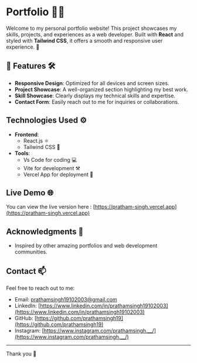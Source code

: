 # Portfolio 🙋‍♂️

Welcome to my personal portfolio website! This project showcases my skills, projects, and experiences as a web developer. Built with **React** and styled with **Tailwind CSS**, it offers a smooth and responsive user experience. 🌟


## 🚀 Features 🛠

- **Responsive Design**: Optimized for all devices and screen sizes. 
- **Project Showcase**: A well-organized section highlighting my best work. 
- **Skill Showcase**: Clearly displays my technical skills and expertise. 
- **Contact Form**: Easily reach out to me for inquiries or collaborations. 

## Technologies Used ⚙️

- **Frontend**: 
  - React.js ⚛️
  - Tailwind CSS 🎨
- **Tools**:
  - Vs Code for coding 💻
  - Vite for development ⚒
  - Vercel App for deployment 🚀

## Live Demo 🌐

You can view the live version here : [https://pratham-singh.vercel.app](https://pratham-singh.vercel.app)


## Acknowledgments 🙏

- Inspired by other amazing portfolios and web development communities.


## Contact 📫

Feel free to reach out to me:

- Email: prathamsingh19102003@gmail.com
- LinkedIn: [https://www.linkedin.com/in/prathamsingh19102003](https://www.linkedin.com/in/prathamsingh19102003)
- GitHub: [https://github.com/prathamsingh19](https://github.com/prathamsingh19)
- Instagram: [https://www.instagram.com/prathamsingh.__/](https://www.instagram.com/prathamsingh.__/)

---

Thank you 👋

